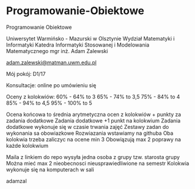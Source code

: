# Programowanie-Obiektowe
Programowanie Obiektowe

Uniwersytet Warmińsko - Mazurski w Olsztynie
Wydział Matematyki i Informatyki
Katedra Informatyki Stosowanej i Modelowania Matematycznego
mgr inż. Adam Zalewski

adam.zalewski@matman.uwm.edu.pl

Mój pokój: D1/17

Konsultacje: online po umówieniu się

Oceny z kolokwiów:
60% - 64% to 3
65% - 74% to 3,5
75% - 84% to 4
85% - 94% to 4,5
95% - 100% to 5

Ocena końcowa to średnia arytmetyczna ocen z kolokwiów + punkty za zadania dodatkowe
Zadania dodatkowe +1 punkt na kolokwium
Zadania dodatkowe wykonuje się w czasie trwania zajęć
Zestawy zadan do wykonania sa obowiazkowe
Rozwiazania wstawiamy na githuba
Oba kolokwia trzeba zaliczyc na ocene min 3
Obowiązują max 2 poprawy na każde kolokwium

Maila z linkiem do repo wysyła jedna osoba z grupy tzw. starosta grupy
Można mieć max 2 nieobecnosci nieusprawiedliwione na semestr 
Kolokwia wykonuje się na komputerach w sali

adamzal
